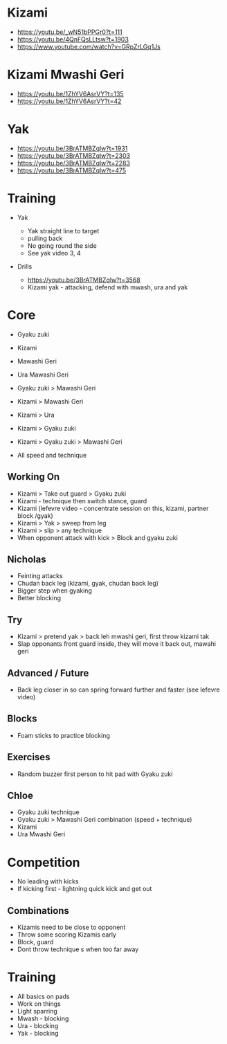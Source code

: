 # Kizami

* https://youtu.be/_wN51bPPGr0?t=111
* https://youtu.be/4QnFQsLLtsw?t=1903
* https://www.youtube.com/watch?v=GRpZrLGq1Js

# Kizami Mwashi Geri

* https://youtu.be/1ZhYV6AsrVY?t=135
* https://youtu.be/1ZhYV6AsrVY?t=42

# Yak
* https://youtu.be/3BrATMBZqlw?t=1931
* https://youtu.be/3BrATMBZqlw?t=2303
* https://youtu.be/3BrATMBZqlw?t=2283
* https://youtu.be/3BrATMBZqlw?t=475



# Training

* Yak
  * Yak straight line to target
  * pulling back
  * No going round the side
  * See yak video 3, 4

* Drills
  * https://youtu.be/3BrATMBZqlw?t=3568
  * Kizami yak - attacking, defend with mwash, ura and yak



# Core

* Gyaku zuki
* Kizami
* Mawashi Geri
* Ura Mawashi Geri
 * Gyaku zuki > Mawashi Geri
* Kizami > Mawashi Geri
* Kizami > Ura
* Kizami > Gyaku zuki
* Kizami > Gyaku zuki > Mawashi Geri

* All speed and technique

## Working On

* Kizami > Take out guard > Gyaku zuki
* Kizami - technique then switch stance, guard
* Kizami (lefevre video - concentrate session on this, kizami, partner block /gyak)
* Kizami > Yak > sweep from leg
* Kizami > slip > any technique
* When opponent attack with kick > Block and gyaku zuki

## Nicholas
* Feinting attacks
* Chudan back leg (kizami, gyak, chudan back leg)
* Bigger step when gyaking
* Better blocking

## Try
* Kizami > pretend yak > back leh mwashi geri, first throw kizami tak
* Slap opponants front guard inside, they will move it back out, mawahi geri

## Advanced / Future
* Back leg closer in so can spring forward further and faster (see lefevre video)

## Blocks
* Foam sticks to practice blocking

## Exercises
* Random buzzer first person to hit pad with Gyaku zuki

## Chloe

* Gyaku zuki technique
* Gyaku zuki > Mawashi Geri combination (speed + technique)
* Kizami
* Ura Mwashi Geri

# Competition

* No leading with kicks
* If kicking first - lightning quick kick and get out

## Combinations

* Kizamis need to be close to opponent
* Throw some scoring Kizamis early
* Block, guard
* Dont throw technique s when too far away

# Training

* All basics on pads
* Work on things
* Light sparring
* Mwash - blocking
* Ura - blocking
* Yak - blocking
